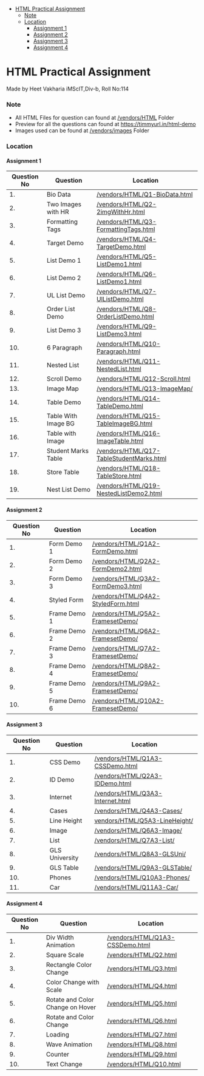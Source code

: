 - [HTML Practical Assignment](#html-practical-assignment)
    - [Note](#note)
    - [Location](#location)
      - [Assignment 1](#assignment-1)
      - [Assignment 2](#assignment-2)
      - [Assignment 3](#assignment-3)
      - [Assignment 4](#assignment-4)

# HTML Practical Assignment

Made by Heet Vakharia iMScIT,Div-b, Roll No:114

### Note

- All HTML Files for question can found at [/vendors/HTML](/vendors/HTML/) Folder
- Preview for all the questions can found at https://timmyurl.in/html-demo
- Images used can be found at [/vendors/images](/vendors/images/) Folder

### Location

#### Assignment 1

| Question No | Question            | Location                                                                             |
| ----------- | ------------------- | ------------------------------------------------------------------------------------ |
| 1.          | Bio Data            | [/vendors/HTML/Q1-BioData.html](/vendors/HTML/Q1-BioData.html)                       |
| 2.          | Two Images with HR  | [/vendors/HTML/Q2-2imgWithHr.html](/vendors/HTML/Q2-2imgWithHr.html)                 |
| 3.          | Formatting Tags     | [/vendors/HTML/Q3-FormattingTags.html](/vendors/HTML/Q3-FormattingTags.html)         |
| 4.          | Target Demo         | [/vendors/HTML/Q4-TargetDemo.html](/vendors/HTML/Q4-TargetDemo.html)                 |
| 5.          | List Demo 1         | [/vendors/HTML/Q5-ListDemo1.html](/vendors/HTML/Q5-ListDemo1.html)                   |
| 6.          | List Demo 2         | [/vendors/HTML/Q6-ListDemo1.html](/vendors/HTML/Q6-ListDemo2.html)                   |
| 7.          | UL List Demo        | [/vendors/HTML/Q7-UlListDemo.html](/vendors/HTML/Q7-UlListDemo.html)                 |
| 8.          | Order List Demo     | [/vendors/HTML/Q8-OrderListDemo.html](/vendors/HTML/Q8-OrderListDemo.html)           |
| 9.          | List Demo 3         | [/vendors/HTML/Q9-ListDemo3.html](/vendors/HTML/Q9-ListDemo3.html)                   |
| 10.         | 6 Paragraph         | [/vendors/HTML/Q10-Paragraph.html](/vendors/HTML/Q10-Paragraph.html)                 |
| 11.         | Nested List         | [/vendors/HTML/Q11-NestedList.html](/vendors/HTML/Q11-NestedList.html)               |
| 12.         | Scroll Demo         | [/vendors/HTML/Q12-Scroll.html](/vendors/HTML/Q12-Scroll.html)                       |
| 13.         | Image Map           | [/vendors/HTML/Q13-ImageMap/](/vendors/HTML/Q13-ImageMap/)                           |
| 14.         | Table Demo          | [/vendors/HTML/Q14-TableDemo.html](/vendors/HTML/Q14-TableDemo.html)                 |
| 15.         | Table With Image BG | [/vendors/HTML/Q15-TableImageBG.html](/vendors/HTML/Q15-TableImageBG.html)           |
| 16.         | Table with Image    | [/vendors/HTML/Q16-ImageTable.html](/vendors/HTML/Q16-ImageTable.html)               |
| 17.         | Student Marks Table | [/vendors/HTML/Q17-TableStudentMarks.html](/vendors/HTML/Q17-TableStudentMarks.html) |
| 18.         | Store Table         | [/vendors/HTML/Q18-TableStore.html](/vendors/HTML/Q18-TableStore.html)               |
| 19.         | Nest List Demo      | [/vendors/HTML/Q19-NestedListDemo2.html](/vendors/HTML/Q19-NestedListDemo2.html)     |

#### Assignment 2

| Question No | Question     | Location                                                                 |
| ----------- | ------------ | ------------------------------------------------------------------------ |
| 1.          | Form Demo 1  | [/vendors/HTML/Q1A2-FormDemo.html](/vendors/HTML/Q1A2-FormDemo.html)     |
| 2.          | Form Demo 2  | [/vendors/HTML/Q2A2-FormDemo2.html](/vendors/HTML/Q2A2-FormDemo2.html)   |
| 3.          | Form Demo 3  | [/vendors/HTML/Q3A2-FormDemo3.html](/vendors/HTML/Q3A2-FormDemo3.html)   |
| 4.          | Styled Form  | [/vendors/HTML/Q4A2-StyledForm.html](/vendors/HTML/Q4A2-StyledForm.html) |
| 5.          | Frame Demo 1 | [/vendors/HTML/Q5A2-FramesetDemo/](/vendors/HTML/Q5A2-FramesetDemo/)     |
| 6.          | Frame Demo 2 | [/vendors/HTML/Q6A2-FramesetDemo/](/vendors/HTML/Q6A2-FramesetDemo/)     |
| 7.          | Frame Demo 3 | [/vendors/HTML/Q7A2-FramesetDemo/](/vendors/HTML/Q7A2-FramesetDemo/)     |
| 8.          | Frame Demo 4 | [/vendors/HTML/Q8A2-FramesetDemo/](/vendors/HTML/Q8A2-FramesetDemo/)     |
| 9.          | Frame Demo 5 | [/vendors/HTML/Q9A2-FramesetDemo/](/vendors/HTML/Q9A2-FramesetDemo/)     |
| 10.         | Frame Demo 6 | [/vendors/HTML/Q10A2-FramesetDemo/](/vendors/HTML/Q10A2-FramesetDemo/)   |

#### Assignment 3

| Question No | Question       | Location                                                             |
| ----------- | -------------- | -------------------------------------------------------------------- |
| 1.          | CSS Demo       | [/vendors/HTML/Q1A3-CSSDemo.html](/vendors/HTML/Q1A3-CSSDemo.html)   |
| 2.          | ID Demo        | [/vendors/HTML/Q2A3-IDDemo.html](/vendors/HTML/Q2A3-IDDemo.html)     |
| 3.          | Internet       | [/vendors/HTML/Q3A3-Internet.html](/vendors/HTML/Q3A3-Internet.html) |
| 4.          | Cases          | [/vendors/HTML/Q4A3-Cases/](/vendors/HTML/Q4A3-Cases/)               |
| 5.          | Line Height    | [vendors/HTML/Q5A3-LineHeight/](vendors/HTML/Q5A3-LineHeight/)       |
| 6.          | Image          | [/vendors/HTML/Q6A3-Image/](/vendors/HTML/Q6A3-Image/)               |
| 7.          | List           | [/vendors/HTML/Q7A3-List/](/vendors/HTML/Q7A3-List/)                 |
| 8.          | GLS University | [/vendors/HTML/Q8A3-GLSUni/](/vendors/HTML/Q8A3-GLSUni/)             |
| 9.          | GLS Table      | [/vendors/HTML/Q9A3-GLSTable/](/vendors/HTML/Q9A3-GLSTable/)         |
| 10.         | Phones         | [/vendors/HTML/Q10A3-Phones/](/vendors/HTML/Q10A3-Phones/)           |
| 11.         | Car            | [/vendors/HTML/Q11A3-Car/](/vendors/HTML/Q11A3-Car/)                 |

#### Assignment 4

| Question No | Question                         | Location                                                 |
| ----------- | -------------------------------- | -------------------------------------------------------- |
| 1.          | Div Width Animation              | [/vendors/HTML/Q1A3-CSSDemo.html](/vendors/HTML/Q1.html) |
| 2.          | Square Scale                     | [/vendors/HTML/Q2.html](/vendors/HTML/Q2.html)           |
| 3.          | Rectangle Color Change           | [/vendors/HTML/Q3.html](/vendors/HTML/Q3.html)           |
| 4.          | Color Change with Scale          | [/vendors/HTML/Q4.html](/vendors/HTML/Q4.html)           |
| 5.          | Rotate and Color Change on Hover | [/vendors/HTML/Q5.html](/vendors/HTML/Q5.html)           |
| 6.          | Rotate and Color Change          | [/vendors/HTML/Q6.html](/vendors/HTML/Q6.html)           |
| 7.          | Loading                          | [/vendors/HTML/Q7.html](/vendors/HTML/Q7.html)           |
| 8.          | Wave Animation                   | [/vendors/HTML/Q8.html](/vendors/HTML/Q8.html)           |
| 9.          | Counter                          | [/vendors/HTML/Q9.html](/vendors/HTML/Q9.html)           |
| 10.         | Text Change                      | [/vendors/HTML/Q10.html](/vendors/HTML/Q10.html)         |

